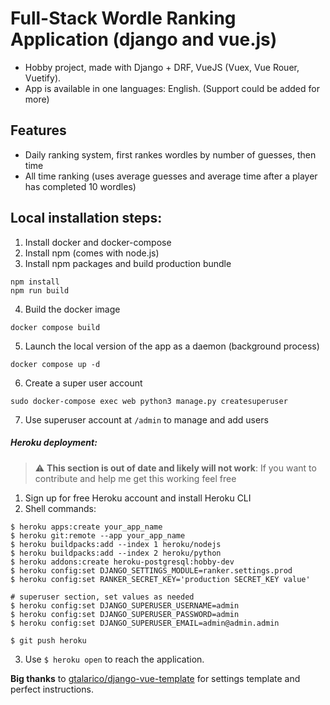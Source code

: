 # Full-Stack Wordle Ranking Application  (django and vue.js)
- Hobby project, made with Django + DRF, VueJS (Vuex, Vue Rouer, Vuetify).
- App is available in one languages: English. (Support could be added for more)

## Features

- Daily ranking system, first rankes wordles by number of guesses, then time
- All time ranking (uses average guesses and average time after a player has completed 10 wordles)

## Local installation steps:

1. Install docker and docker-compose
2. Install npm (comes with node.js)
3. Install npm packages and build production bundle
```
npm install
npm run build
```

4. Build the docker image 
```
docker compose build
```
5. Launch the local version of the app as a daemon (background process)
```
docker compose up -d
```
6. Create a super user account 
```
sudo docker-compose exec web python3 manage.py createsuperuser
```
7. Use superuser account at `/admin` to manage and add users

##### Heroku deployment:

> :warning: **This section is out of date and likely will not work**: If you want to contribute and help me get this working feel free

1. Sign up for free Heroku account and install Heroku CLI
2. Shell commands:

```
$ heroku apps:create your_app_name
$ heroku git:remote --app your_app_name
$ heroku buildpacks:add --index 1 heroku/nodejs
$ heroku buildpacks:add --index 2 heroku/python
$ heroku addons:create heroku-postgresql:hobby-dev
$ heroku config:set DJANGO_SETTINGS_MODULE=ranker.settings.prod
$ heroku config:set RANKER_SECRET_KEY='production SECRET_KEY value'

# superuser section, set values as needed
$ heroku config:set DJANGO_SUPERUSER_USERNAME=admin
$ heroku config:set DJANGO_SUPERUSER_PASSWORD=admin
$ heroku config:set DJANGO_SUPERUSER_EMAIL=admin@admin.admin

$ git push heroku
```

3. Use `$ heroku open` to reach the application.

**Big thanks** to [gtalarico/django-vue-template](https://github.com/gtalarico/django-vue-template) for settings template and perfect instructions.
